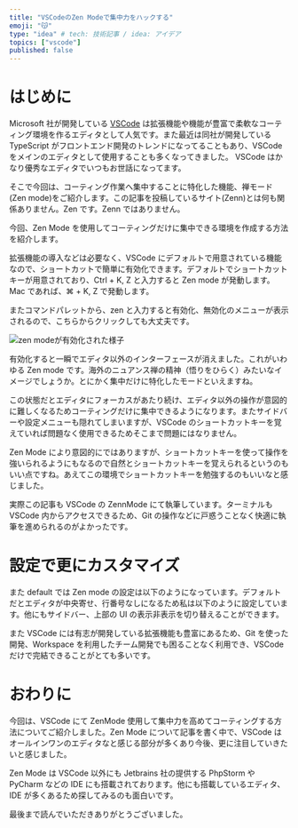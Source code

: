```yaml
---
title: "VSCodeのZen Modeで集中力をハックする"
emoji: "😽"
type: "idea" # tech: 技術記事 / idea: アイデア
topics: ["vscode"]
published: false
---
```


# はじめに

Microsoft 社が開発している [VSCode](https://azure.microsoft.com/ja-jp/products/visual-studio-code/) は拡張機能や機能が豊富で柔軟なコーティング環境を作るエディタとして人気です。また最近は同社が開発している TypeScript がフロントエンド開発のトレンドになってることもあり、VSCode をメインのエディタとして使用することも多くなってきました。
VSCode はかなり優秀なエディタでいつもお世話になってます。

そこで今回は、コーティング作業へ集中することに特化した機能、禅モード(Zen mode)をご紹介します。この記事を投稿しているサイト(Zenn)とは何も関係ありません。Zen です。Zenn ではありません。

今回、Zen Mode を使用してコーティングだけに集中できる環境を作成する方法を紹介します。

拡張機能の導入などは必要なく、VSCode にデフォルトで用意されている機能なので、ショートカットで簡単に有効化できます。デフォルトでショートカットキーが用意されており、Ctrl + K, Z と入力すると Zen mode が発動します。Mac であれば、⌘ + K, Z で発動します。

またコマンドパレットから、zen と入力すると有効化、無効化のメニューが表示されるので、こちらからクリックしても大丈夫です。

![zen modeが有効化された様子](https://storage.googleapis.com/zenn-user-upload/c8e3b1002649343eb2c07ba6.png)

有効化すると一瞬でエディタ以外のインターフェースが消えました。これがいわゆる Zen mode です。海外のニュアンス禅の精神（悟りをひらく）みたいなイメージでしょうか。とにかく集中だけに特化したモードといえますね。

この状態だとエディタにフォーカスがあたり続け、エディタ以外の操作が意図的に難しくなるためコーティングだけに集中できるようになります。またサイドバーや設定メニューも隠れてしまいますが、VSCode のショートカットキーを覚えていれば問題なく使用できるためそこまで問題にはなりません。

Zen Mode により意図的にではありますが、ショートカットキーを使って操作を強いられるようにもなるので自然とショートカットキーを覚えられるというのもいい点ですね。あえてこの環境でショートカットキーを勉強するのもいいなと感じました。

実際この記事も VSCode の ZennMode にて執筆しています。ターミナルも VSCode 内からアクセスできるため、Git の操作などに戸惑うことなく快適に執筆を進められるのがよかったです。

# 設定で更にカスタマイズ

また default では Zen mode の設定は以下のようになっています。デフォルトだとエディタが中央寄せ、行番号なしになるため私は以下のように設定しています。他にもサイドバー、上部の UI の表示非表示を切り替えることができます。

また VSCode には有志が開発している拡張機能も豊富にあるため、Git を使った開発、Workspace を利用したチーム開発でも困ることなく利用でき、VSCode だけで完結できることがとても多いです。


# おわりに

今回は、VSCode にて ZenMode 使用して集中力を高めてコーティングする方法についてご紹介しました。Zen Mode について記事を書く中で、VSCode はオールインワンのエディタなと感じる部分が多くあり今後、更に注目していきたいと感じました。

Zen Mode は VSCode 以外にも Jetbrains 社の提供する PhpStorm や PyCharm などの IDE にも搭載されております。他にも搭載しているエディタ、IDE が多くあるため探してみるのも面白いです。

最後まで読んでいただきありがとうございました。

